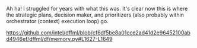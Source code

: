 Ah ha! I struggled for years with what this was. It's clear now this is where the strategic plans, decision maker, and prioritizers (also probably within orchestrator (context) execution loop) go.

https://github.com/intel/dffml/blob/cf6df5be8a01cce2ad41d2e96452100abd4946ef/dffml/df/memory.py#L1627-L1649
